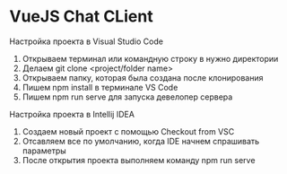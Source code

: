 # VueJS Chat CLient

Настройка проекта в Visual Studio Code
1. Открываем терминал или командную строку в нужно директории
2. Делаем git clone <link to project> <project/folder name>
3. Открываем папку, которая была создана после клонирования
4. Пишем npm install в терминале VS Code
5. Пишем npm run serve  для запуска девелопер сервера

Настройка проекта в Intellij IDEA
1. Создаем новый проект с помощью Checkout from VSC
2. Отсавляем все по умолчанию, когда IDE начнем спрашивать параметры
3. После открытия проекта выполняем команду npm run serve


